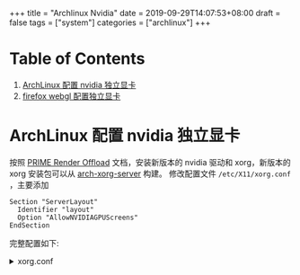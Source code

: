 +++
title = "Archlinux Nvidia"
date = 2019-09-29T14:07:53+08:00
draft = false
tags = ["system"]
categories = ["archlinux"]
+++

# Table of Contents

1.  [ArchLinux 配置 nvidia 独立显卡](#org9a903ad)
2.  [firefox webgl 配置独立显卡](#orgd2bf049)


<a id="org9a903ad"></a>

# ArchLinux 配置 nvidia 独立显卡

按照 [PRIME Render Offload](https://download.nvidia.com/XFree86/Linux-x86_64/435.21/README/primerenderoffload.html) 文档，安装新版本的 nvidia 驱动和 xorg，新版本的 xorg 安装包可以从 [arch-xorg-server](https://gitlab.freedesktop.org/aplattner/arch-xorg-server) 构建。
修改配置文件 `/etc/X11/xorg.conf` ，主要添加

    Section "ServerLayout"
      Identifier "layout"
      Option "AllowNVIDIAGPUScreens"
    EndSection

完整配置如下:

<details>
<summary>xorg.conf</summary>
```
Section "ServerLayout"
        Identifier     "X.org Configured"
        Screen      0  "Screen0" 0 0
        #Screen      1  "Screen1" RightOf "Screen0"
        InputDevice    "Mouse0" "CorePointer"
        InputDevice    "Keyboard0" "CoreKeyboard"
        Option         "AllowNVIDIAGPUScreens"
EndSection

Section "Files"
        ModulePath   "/usr/lib/xorg/modules"
        ModulePath   "/usr/lib/modules/extramodules-ARCH"
        FontPath     "/usr/share/fonts/TTF"
        FontPath     "/usr/share/fonts/adobe-source-code-pro"
EndSection

Section "Module"
        Load  "glx"
        Load  "nvidia-drm"
EndSection

Section "InputDevice"
        Identifier  "Keyboard0"
        Driver      "kbd"
EndSection

Section "InputDevice"
        Identifier  "Mouse0"
        Driver      "mouse"
        Option	    "Protocol" "auto"
        Option	    "Device" "/dev/input/mice"
        Option	    "ZAxisMapping" "4 5 6 7"
EndSection

Section "Monitor"
        Identifier   "Monitor0"
        VendorName   "Monitor Vendor"
        ModelName    "Monitor Model"
EndSection

Section "Device"
        ### Available Driver options are:-
        ### Values: <i>: integer, <f>: float, <bool>: "True"/"False",
        ### <string>: "String", <freq>: "<f> Hz/kHz/MHz",
        ### <percent>: "<f>%"
        ### [arg]: arg optional
        #Option     "SWcursor"           	# [<bool>]
        #Option     "kmsdev"             	# <str>
        #Option     "ShadowFB"           	# [<bool>]
        #Option     "AccelMethod"        	# <str>
        #Option     "PageFlip"           	# [<bool>]
        #Option     "ZaphodHeads"        	# <str>
        #Option     "DoubleShadow"       	# [<bool>]
        Option      "RenderAccel"               "1"
        Option      "DPMS"                      "1"
        Option      "RegistryDwords"            "EnableBrightnessControl=1"
        Identifier  "Card0"
        Driver      "modesetting"
        BusID       "PCI:0:2:0"
EndSection

Section "Device"
        Identifier  "Card1"
        Driver      "nvidia"
        BusID       "PCI:1:0:0"
        Option      "RenderAccel"               "1"
        Option      "DPMS"                      "1"
        Option      "RegistryDwords"            "EnableBrightnessControl=1"
        Option      "RegistryDwords"            "PowerMizerLevelAC=0x3"
        Option      "RegistryDwords"            "PowerMizerLevel=0x2"
        Option      "RegistryDwords"            "PerfLevelSrc=0x3333"
        Option      "OnDemandVBlankInterrupts"  "1"
EndSection

Section "Screen"
        Identifier "Screen0"
        Device     "Card0"
        Monitor    "Monitor0"
        SubSection "Display"
                Viewport   0 0
                Depth     1
        EndSubSection
        SubSection "Display"
                Viewport   0 0
                Depth     4
        EndSubSection
        SubSection "Display"
                Viewport   0 0
                Depth     8
        EndSubSection
        SubSection "Display"
                Viewport   0 0
                Depth     15
        EndSubSection
        SubSection "Display"
                Viewport   0 0
                Depth     16
        EndSubSection
        SubSection "Display"
                Viewport   0 0
                Depth     24
        EndSubSection
EndSection
```
</details>

安装好软件后需要重启电脑，开启桌面后执行 `xrandr --listproviders` ，应该可以看到如下结果:

    Providers: number : 2
    Provider 0: id: 0x1e0 cap: 0xf, Source Output, Sink Output, Source Offload, Sink Offload crtcs: 3 outputs: 5 associated providers: 0 name:modesetting
    Provider 1: id: 0x1b8 cap: 0x0 crtcs: 0 outputs: 0 associated providers: 0 name:NVIDIA-G0

如果只看到一条记录，那可能是 `nvidia-drm` 模块没有加载，需要手动加载一下:

    modprobe nvidia-drm

重启 xorg 服务后应该看到两个 provider，执行 `nvidia-smi` 应该有如下结果

    +-----------------------------------------------------------------------------+
    | NVIDIA-SMI 435.21       Driver Version: 435.21       CUDA Version: 10.1     |
    |-------------------------------+----------------------+----------------------+
    | GPU  Name        Persistence-M| Bus-Id        Disp.A | Volatile Uncorr. ECC |
    | Fan  Temp  Perf  Pwr:Usage/Cap|         Memory-Usage | GPU-Util  Compute M. |
    |===============================+======================+======================|
    |   0  GeForce GTX 1050    Off  | 00000000:01:00.0 Off |                  N/A |
    | N/A   34C    P8    N/A /  N/A |     36MiB /  4042MiB |      0%      Default |
    +-------------------------------+----------------------+----------------------+
    
    +-----------------------------------------------------------------------------+
    | Processes:                                                       GPU Memory |
    |  GPU       PID   Type   Process name                             Usage      |
    |=============================================================================|
    |    0      1243      G   /usr/lib/Xorg                                 36MiB |
    +-----------------------------------------------------------------------------+


<a id="orgd2bf049"></a>

# firefox webgl 配置独立显卡

默认情况下应用都使用集成显卡来运行，如果需要使用独立显卡，需要添加环境变量:

    __NV_PRIME_RENDER_OFFLOAD=1 __GLX_VENDOR_LIBRARY_NAME=nvidia firefox

在 firefox 打开 `about:support` 页面，在 `Graphics` 下查看 `WebGL 1 Driver Renderer` ，如果发现如下报错:

    WebGL creation failed: 
    Refused to create native OpenGL context because of blacklist entry: FEATURE<sub>FAILURE</sub><sub>GLXTEST</sub><sub>FAILED</sub>
    Exhausted GL driver options.

那可以打开 firefox 的 `about:config` 页面，修改 `webgl.force-enable` 为 `true` ，重启 firefox，应该就能看到 `WebGL 1 Driver Renderer` 显示的是独立显卡了。
打开 [fishgl](http://www.fishgl.com/) 可以测试 webgl。同时再执行 `nvidia-smi` 的话可以看到有 firefox 的进程。


